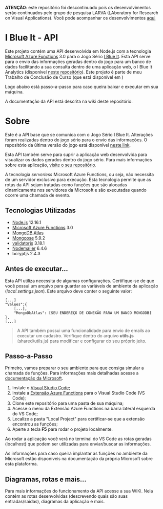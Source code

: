 **ATENÇÃO**: este repositório foi descontinuado pois os desenvolvimentos serão continuados pelo grupo de pesquisa LARVA (LAboratory for Research on Visual Applications). Você pode acompanhar os desenvolvimentos [aqui]()

# I Blue It  - API

Este projeto contém uma API desenvolvida em Node.js com a tecnologia [Microsoft Azure Functions](https://azure.microsoft.com/pt-br/services/functions/) 3.0 para o Jogo Sério [I Blue It](https://udescmove2learn.wordpress.com/2018/04/26/i-blue-it/#manuais). Esta API serve para o envio das informações geradas dentro do jogo para um banco de dados facilitando a sua consulta dentro de uma aplicação web, o I Blue It Analytics (disponível [neste repositório]()).
Este projeto é parte de meu Trabalho de Conclusão de Curso (que está disponível em )

Logo abaixo está passo-a-passo para caso queira baixar e executar em sua máquina.

A documentação da API está descrita na wiki deste repositório. 

# Sobre

Este é a API base que se comunica com o Jogo Sério I Blue It. Alterações foram realizadas dentro do jogo sério para o envio das informações. O repositório da última versão do jogo está disponível [neste link](https://github.com/UDESC-LARVA/IBLUEIT).

Esta API também serve para suprir a aplicação web desenvolvida para visualizar os dados gerados dentro do jogo sério. Para mais informações sobre esta aplicação, [visite o seu repositório]().

A tecnologia *serverless* Microsoft Azure Functions, ou seja, não necessita de um servidor exclusivo para execução. Esta tecnologia permite que as rotas da API sejam tratadas como funções que são alocadas dinamicamente nos servidores da Microsoft e são executadas quando ocorre uma chamada de evento. 

## Tecnologias Utilizadas

- [Node.js](https://nodejs.org/en/) 12.16.1
- [Microsoft Azure Functions](https://azure.microsoft.com/pt-br/services/functions/) 3.0
- [MongoDB Atlas](https://www.mongodb.com/cloud/atlas)
- [Mongoose](https://mongoosejs.com) 5.9.2
- [validatorjs](https://github.com/skaterdav85/validatorjs) 3.18.1
- [Nodemailer](https://nodemailer.com/about/) 6.4.6
- bcryptjs 2.4.3

## Antes de executar...

Esta API utiliza necessita de algumas configurações. Certifique-se de que você possui um arquivo para guardar as variáveis de ambiente da aplicação (*local.settings.json*). Este arquivo deve conter o seguinte valor:

    [...]
    "Values":{
	    [...],
	    "MongoDbAtlas": [SEU ENDEREÇO DE CONEXÃO PARA UM BANCO MONGODB]
    },
    [...]
    
> A API também possui uma funcionalidade para envio de emails ao executar um cadastro. Verifique dentro do arquivo **utils.js** (shared/utils.js) para modificar e configurar do seu próprio jeito.

## Passo-a-Passo

Primeiro, vamos preparar o seu ambiente para que consiga simular a chamada de funções. Para informações mais detalhadas acesse a [documentação da Microsoft](https://docs.microsoft.com/pt-br/azure/azure-functions/functions-create-first-function-vs-code?pivots=programming-language-javascript#configure-your-environment).

1. Instale o [Visual Studio Code](https://code.visualstudio.com/download);
2. Instale a [Extensão Azure Functions](https://marketplace.visualstudio.com/items?itemName=ms-azuretools.vscode-azurefunctions) para o Visual Studio Code (VS Code);
3. Clone este repositório para uma pasta de sua máquina;
4. Acesse o menu da Extensão Azure Functions na barra lateral esquerda do VS Code;
5. Localize a pasta "Local Project" para certificar-se que a extensão encontrou as funções;
6. Aperte a tecla **F5** para rodar o projeto localmente.

Ao rodar a aplicação você verá no terminal do VS Code as rotas geradas (localhost) que podem ser utilizadas para enviar/buscar as informações.

As informações para caso queira implantar as funções no ambiente da Microsoft estão disponíveis na documentação da própria Microsoft sobre esta plataforma.

## Diagramas, rotas e mais...

Para mais informações do funcionamento da API acesse a sua WIKI. Nela contém as rotas desenvolvidas (descrevendo quais são suas entradas/saídas), diagramas da aplicação e mais.
